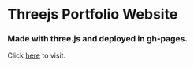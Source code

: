 # Threejs Portfolio Website
### Made with three.js and deployed in gh-pages.
Click [here](https://callom7.github.io/WebPortfolio/) to visit.
 
 
